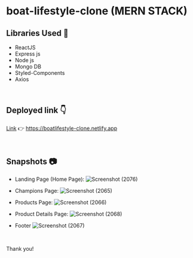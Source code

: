 # boat-lifestyle-clone (MERN STACK)

## Libraries Used 🌟

- ReactJS
- Express js
- Node js
- Mongo DB
- Styled-Components
- Axios

<br>

## Deployed link 👇  

 
 <a href="https://boatlifestyle-clone.netlify.app" target="_blank">Link</a> 👉 <span>https://boatlifestyle-clone.netlify.app<span>



<br>

## Snapshots 📷

- Landing Page (Home Page):
  ![Screenshot (2076)](https://user-images.githubusercontent.com/108898197/214494579-8de7bdfe-0677-441b-91b8-ac59bd976e4f.png)


- Champions Page:
  ![Screenshot (2065)](https://user-images.githubusercontent.com/108898197/213984557-ebbb783c-bac6-4d4d-ac48-98aceb6394b2.png)
 
- Products Page:
 ![Screenshot (2066)](https://user-images.githubusercontent.com/108898197/213984656-b3c47d45-4c31-4638-8f25-78d1ac9a509e.png)

- Product Details Page:
  ![Screenshot (2068)](https://user-images.githubusercontent.com/108898197/213984696-626d8591-5bd6-4b9a-8f0a-9985df366106.png)

- Footer 
![Screenshot (2067)](https://user-images.githubusercontent.com/108898197/213984752-5cdbe678-098a-46c8-8ffd-3980bebe9210.png)


<br>

Thank you!


